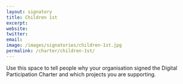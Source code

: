 ```yaml
---
layout: signatory
title: Children 1st
excerpt: 
website: 
twitter: 
email: 
image: /images/signatories/children-1st.jpg
permalink: /charter/children-1st/
---
```


Use this space to tell people why your organisation signed the Digital Participation Charter and which projects you are supporting.